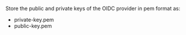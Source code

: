 Store the public and private keys of the OIDC provider in pem format as:
- private-key.pem
- public-key.pem
